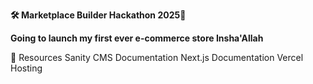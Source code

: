 **🛠️ Marketplace Builder Hackathon 2025🙌**

__Going to launch my first ever e-commerce store Insha'Allah__
 
🔗 Resources
Sanity CMS Documentation
Next.js Documentation
Vercel Hosting


